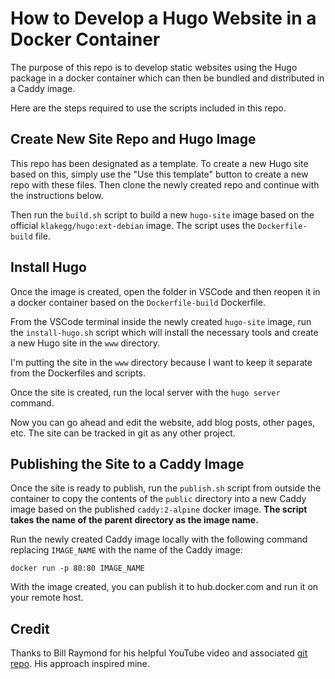# How to Develop a Hugo Website in a Docker Container

The purpose of this repo is to develop static websites using the Hugo package in a docker
container which can then be bundled and distributed in a Caddy image.

Here are the steps required to use the scripts included in this repo.

## Create New Site Repo and Hugo Image

This repo has been designated as a template. To create a new Hugo site based on this, simply use the "Use this template" button to create a new repo with these files. Then clone the newly created repo and continue with the instructions below.

Then run the `build.sh` script to build a new `hugo-site` image based on the official `klakegg/hugo:ext-debian` image. The script uses the `Dockerfile-build` file.

## Install Hugo

Once the image is created, open the folder in VSCode and then reopen it in a docker container based on the `Dockerfile-build` Dockerfile.

From the VSCode terminal inside the newly created `hugo-site` image, run the `install-hugo.sh` script which will install the necessary tools and create a new Hugo site in the `www` directory.

I'm putting the site in the `www` directory because I want to keep it separate from the Dockerfiles and scripts.

Once the site is created, run the local server with the `hugo server` command.

Now you can go ahead and edit the website, add blog posts, other pages, etc. The site can be tracked in git as any other project.

## Publishing the Site to a Caddy Image

Once the site is ready to publish, run the `publish.sh` script from outside the container to copy the contents of the `public` directory into a new Caddy image based on the published `caddy:2-alpine` docker image. **The script takes the name of the parent directory as the image name.**

Run the newly created Caddy image locally with the following command replacing `IMAGE_NAME` with the name of the Caddy image:

`docker run -p 80:80 IMAGE_NAME`

With the image created, you can publish it to hub.docker.com and run it on your remote host.

## Credit

Thanks to Bill Raymond for his helpful YouTube video and associated [git repo](https://github.com/BillRaymond/my-jekyll-docker-website). His approach inspired mine.
